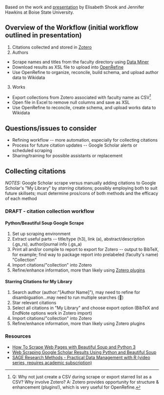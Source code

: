 Based on the work and [presentation](https://osf.io/r3vfp/) by Elisabeth Shook and Jennifer Hawkins at Boise State University.

## Overview of the Workflow (initial workflow outlined in presentation)
1. Citations collected and stored in [Zotero](https://www.zotero.org/)
2. Authors
  * Scrape names and titles from the faculty directory using [Data Miner](https://dataminer.io/)
  * Download results as XSL file to upload into [OpenRefine](https://openrefine.org/)
  * Use OpenRefine to organize, reconcile, build schema, and upload author data to Wikidata
3. Works
  * Export collections from Zotero associated with faculty name as CSV[^1]
  * Open file in Excel to remove null columns and save as XSL
  * Use OpenRefine to reconcile, create schema, and upload works data to Wikidata

## Questions/issues to consider
  * Refining workflow -- more automation, especially for collecting citations
  * Process for future citation updates -- Google Scholar alerts or scheduled scraping
  * Sharing/training for possible assistants or replacement

## Collecting citations

*NOTES:* Google Scholar scrape versus manually adding citations to Google Scholar's "My Library" by *starring* citations; possibly employing both to suit future skillsets; must determine pros/cons of both methods and the efficacy of each method

### DRAFT - citation collection workflow

#### Python/Beautiful Soup Google Scrape

1. Set up scraping environment
2. Extract useful parts -- title/type (h3), link (a), abstract/description (.gs_rs), author/journal info (.gs_a) 
3. Print all and/or compile to report to export for Zotero -- output to BibTeX, for example; find way to package report into prelabeled (faculty's name) "Collection"
4. Import citations/"collection" into Zotero
5. Refine/enhance information, more than likely using [Zotero plugins](https://www.zotero.org/support/plugins)

#### Starring Citations for My Library

1. Search author (author:"[Author Name]"), may need to refine for disambiguation...may need to run multiple searches (:grimacing:)
2. Star relevant citations
3. Select all citations in "My Library" and choose export option (BibTeX and EndNote options work in Zotero import)
4. Import citations/"collection" into Zotero
5. Refine/enhance information, more than likely using Zotero plugins

### Resources
* [How To Scrape Web Pages with Beautiful Soup and Python 3](https://www.digitalocean.com/community/tutorials/how-to-scrape-web-pages-with-beautiful-soup-and-python-3)
* [Web Scraping Google Scholar Results Using Python and Beautiful Soup](https://www.proxiesapi.com/blog/Web-Scraping-Google-Scholar-Results-Using-Python-and-Beautiful-Soup.php)
* [SAGE Research Methods - Practical Data Management with R (video series, requires academic subscription)](https://methods.sagepub.com/Search/Results)


[^1]: Q: Why not just create a CSV during scrape or export starred list as a CSV? Why involve Zotero? A: Zotero provides opportunity for structure & enhancement (plugins!), which is very useful for OpenRefine.
